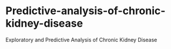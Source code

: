 # Predictive-analysis-of-chronic-kidney-disease
Exploratory and Predictive Analysis of Chronic Kidney Disease
